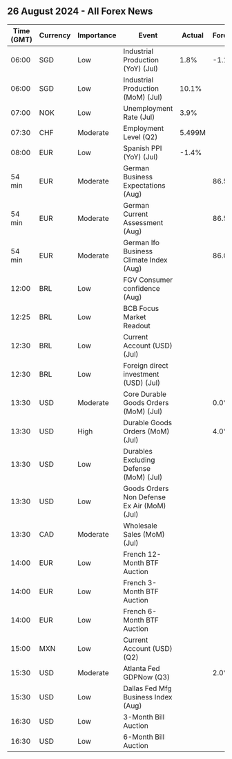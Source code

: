 ## 26 August 2024 - All Forex News

| Time (GMT) | Currency | Importance | Event | Actual | Forecast | Previous |
|------|----------|------------|-------|--------|----------|----------|
| 06:00 | SGD | Low | Industrial Production (YoY) (Jul) | 1.8% | -1.1% | -4.3% |
| 06:00 | SGD | Low | Industrial Production (MoM) (Jul) | 10.1% |  | -4.3% |
| 07:00 | NOK | Low | Unemployment Rate (Jul) | 3.9% |  | 4.1% |
| 07:30 | CHF | Moderate | Employment Level (Q2) | 5.499M |  | 5.481M |
| 08:00 | EUR | Low | Spanish PPI (YoY) (Jul) | -1.4% |  | -3.5% |
| 54 min | EUR | Moderate | German Business Expectations (Aug) |  | 86.5 | 86.9 |
| 54 min | EUR | Moderate | German Current Assessment (Aug) |  | 86.5 | 87.1 |
| 54 min | EUR | Moderate | German Ifo Business Climate Index (Aug) |  | 86.0 | 87.0 |
| 12:00 | BRL | Low | FGV Consumer confidence (Aug) |  |  | 92.9 |
| 12:25 | BRL | Low | BCB Focus Market Readout |  |  |  |
| 12:30 | BRL | Low | Current Account (USD) (Jul) |  |  | -4.00B |
| 12:30 | BRL | Low | Foreign direct investment (USD) (Jul) |  |  | 6.30B |
| 13:30 | USD | Moderate | Core Durable Goods Orders (MoM) (Jul) |  | 0.0% | 0.5% |
| 13:30 | USD | High | Durable Goods Orders (MoM) (Jul) |  | 4.0% | -6.6% |
| 13:30 | USD | Low | Durables Excluding Defense (MoM) (Jul) |  |  | -7.2% |
| 13:30 | USD | Low | Goods Orders Non Defense Ex Air (MoM) (Jul) |  |  | 1.0% |
| 13:30 | CAD | Moderate | Wholesale Sales (MoM) (Jul) |  |  | -0.6% |
| 14:00 | EUR | Low | French 12-Month BTF Auction |  |  | 3.029% |
| 14:00 | EUR | Low | French 3-Month BTF Auction |  |  | 3.502% |
| 14:00 | EUR | Low | French 6-Month BTF Auction |  |  | 3.358% |
| 15:00 | MXN | Low | Current Account (USD) (Q2) |  |  | -12,582M |
| 15:30 | USD | Moderate | Atlanta Fed GDPNow (Q3) |  | 2.0% | 2.0% |
| 15:30 | USD | Low | Dallas Fed Mfg Business Index (Aug) |  |  | -17.5 |
| 16:30 | USD | Low | 3-Month Bill Auction |  |  | 5.055% |
| 16:30 | USD | Low | 6-Month Bill Auction |  |  | 4.770% |
